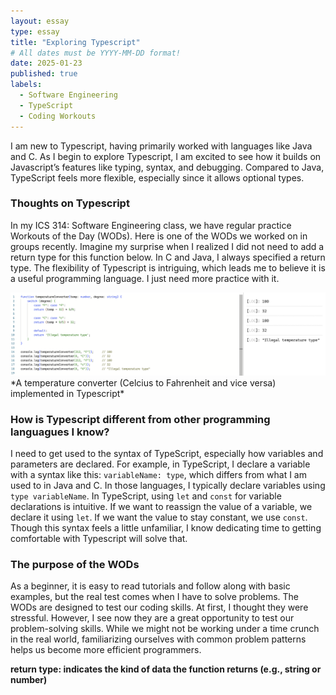 ```yaml
---
layout: essay
type: essay
title: "Exploring Typescript"
# All dates must be YYYY-MM-DD format!
date: 2025-01-23
published: true
labels:
  - Software Engineering
  - TypeScript
  - Coding Workouts
---
```


I am new to Typescript, having primarily worked with languages like Java and C. As I begin to explore Typescript, I am excited to see how it builds on Javascript’s features like typing, syntax, and debugging. Compared to Java, TypeScript feels more flexible, especially since it allows optional types. 

### Thoughts on Typescript
In my ICS 314: Software Engineering class, we have regular practice Workouts of the Day (WODs). Here is one of the WODs we worked on in groups recently. Imagine my surprise when I realized I did not need to add a return type for this function below. In C and Java, I always specified a return type. The flexibility of Typescript is intriguing, which leads me to believe it is a useful programming language. I just need more practice with it. 

<div class="text-center p-4">
  <img width="2000px" src="../img/temp-converter.png" class="img-thumbnail" alt="A program that converts temperatures (Celcius to Fahrenheit and vice versa)" >
</div>
*A temperature converter (Celcius to Fahrenheit and vice versa) implemented in Typescript*

### How is Typescript different from other programming languagues I know?
I need to get used to the syntax of TypeScript, especially how variables and parameters are declared. For example, in TypeScript, I declare a variable with a syntax like this: `variableName: type`, which differs from what I am used to in Java and C. In those languages, I typically declare variables using `type variableName`. In TypeScript, using `let` and `const` for variable declarations is intuitive. If we want to reassign the value of a variable, we declare it using `let`. If we want the value to stay constant, we use `const`. Though this syntax feels a little unfamiliar, I know dedicating time to getting comfortable with Typescript will solve that. 

### The purpose of the WODs
As a beginner, it is easy to read tutorials and follow along with basic examples, but the real test comes when I have to solve problems. The WODs are designed to test our coding skills. At first, I thought they were stressful. However, I see now they are a great opportunity to test our problem-solving skills. While we might not be working under a time crunch in the real world, familiarizing ourselves with common problem patterns helps us become more efficient programmers. 

**return type: indicates the kind of data the function returns (e.g., string or number)**
